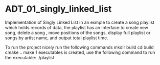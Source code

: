 # ADT_01_singly_linked_list
Implementation of Singly Linked List in an exmple to create a song playlist which holds records of data, the playlist has an interface to create new song, delete a song , move positions of the songs, display full playlist or songs by artist name, and output total playlist time.  

To run the project nicely run the following commands
mkdir build
cd build
cmake ..
make 
1 executables is created, use the following command to run the executable:
./playlist
